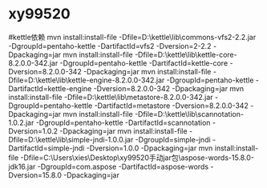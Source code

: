 # xy99520 
#kettle依赖
mvn  install:install-file  -Dfile=D:\kettle\lib\commons-vfs2-2.2.jar  -DgroupId=pentaho-kettle  -DartifactId=vfs2  -Dversion=2-2.2  -Dpackaging=jar
mvn install:install-file -Dfile=D:\kettle\lib\kettle-core-8.2.0.0-342.jar -DgroupId=pentaho-kettle -DartifactId=kettle-core  -Dversion=8.2.0.0-342  -Dpackaging=jar
mvn  install:install-file  -Dfile=D:\kettle\lib\kettle-engine-8.2.0.0-342.jar  -DgroupId=pentaho-kettle  -DartifactId=kettle-engine  -Dversion=8.2.0.0-342  -Dpackaging=jar
mvn  install:install-file  -Dfile=D:\kettle\lib\metastore-8.2.0.0-342.jar  -DgroupId=pentaho-kettle  -DartifactId=metastore  -Dversion=8.2.0.0-342  -Dpackaging=jar
mvn  install:install-file  -Dfile=D:\kettle\lib\scannotation-1.0.2.jar  -DgroupId=pentaho-kettle  -DartifactId=scannotation  -Dversion=1.0.2  -Dpackaging=jar
mvn  install:install-file  -Dfile=D:\kettle\lib\simple-jndi-1.0.0.jar  -DgroupId=simple-jndi  -DartifactId=simple-jndi  -Dversion=1.0.0  -Dpackaging=jar
mvn  install:install-file  -Dfile=C:\Users\xies\Desktop\xy99520手动jar包\aspose-words-15.8.0-jdk16.jar  -DgroupId=com.aspose  -DartifactId=aspose-words  -Dversion=15.8.0  -Dpackaging=jar
